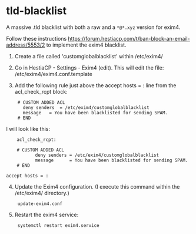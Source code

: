 # tld-blacklist
A massive .tld blacklist with both a raw and a `*@*.xyz` version for exim4.

Follow these instructions https://forum.hestiacp.com/t/ban-block-an-email-address/5553/2 to implement the exim4 blacklist.


1. Create a file called 'customglobalblacklist' within /etc/exim4/
2. Go in HestiaCP - Settings - Exim4 (edit). This will edit the file: /etc/exim4/exim4.conf.template
3. Add the following rule just above the accept hosts = : line from the acl_check_rcpt block:

        # CUSTOM ADDED ACL
 	      deny senders	= /etc/exim4/customglobalblacklist
 	      message	= You have been blacklisted for sending SPAM.
        # END

I will look like this:
	
        acl_check_rcpt:

        # CUSTOM ADDED ACL
               deny senders	= /etc/exim4/customglobalblacklist
               message		= You have been blacklisted for sending SPAM.
        # END

   	accept hosts = :
        
4. Update the Exim4 configuration. (I execute this command within the /etc/exim4/ directory.)
 
        update-exim4.conf

5. Restart the exim4 service:
        
        systemctl restart exim4.service

